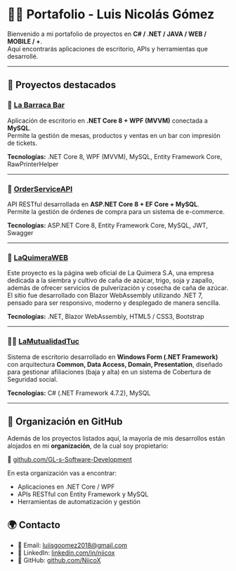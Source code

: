 # 👨‍💻 Portafolio - Luis Nicolás Gómez

Bienvenido a mi portafolio de proyectos en **C# / .NET / JAVA / WEB / MOBILE / +**.  
Aquí encontrarás aplicaciones de escritorio, APIs y herramientas que desarrollé.

---

## 📂 Proyectos destacados

### 🍹 [La Barraca Bar](https://github.com/GL-s-Software-Development/LaBarracaBar-WindowsApp)
Aplicación de escritorio en **.NET Core 8 + WPF (MVVM)** conectada a **MySQL**.  
Permite la gestión de mesas, productos y ventas en un bar con impresión de tickets.

**Tecnologías:** .NET Core 8, WPF (MVVM), MySQL, Entity Framework Core, RawPrinterHelper

---

### 🛒 [OrderServiceAPI](https://github.com/NiicoX/OrderServiceAPI)
API RESTful desarrollada en **ASP.NET Core 8 + EF Core + MySQL**.  
Permite la gestión de órdenes de compra para un sistema de e-commerce.

**Tecnologías:** ASP.NET Core 8, Entity Framework Core, MySQL, JWT, Swagger

---

### 🌱 [LaQuimeraWEB](https://github.com/GL-s-Software-Development/La_Quimera_SA-WEB)
Este proyecto es la página web oficial de La Quimera S.A, una empresa dedicada a la siembra y cultivo de caña de azúcar, trigo, soja y zapallo, además de ofrecer servicios de pulverización y cosecha de caña de azúcar.
El sitio fue desarrollado con Blazor WebAssembly utilizando .NET 7, pensado para ser responsivo, moderno y desplegado de manera sencilla.

**Tecnologías:** .NET, Blazor WebAssembly, HTML5 / CSS3, Bootstrap

---

### 👨‍⚕️ [LaMutualidadTuc](https://github.com/GL-s-Software-Development/MutualProyect)
Sistema de escritorio desarrollado en **Windows Form (.NET Framework)** con arquitectura **Common, Data Access, Domain, Presentation**, diseñado para gestionar afiliaciones (baja y alta) en un sistema de Cobertura de Seguridad social.

**Tecnologías:** C# (.NET Framework 4.7.2), MySQL

---

## 🏢 Organización en GitHub
Además de los proyectos listados aquí, la mayoría de mis desarrollos están alojados en mi **organización**, de la cual soy propietario:  

🔗 [github.com/GL-s-Software-Development](https://github.com/GL-s-Software-Development)

En esta organización vas a encontrar:
- Aplicaciones en .NET Core / WPF
- APIs RESTful con Entity Framework y MySQL
- Herramientas de automatización y gestión

## 🌍 Contacto
- 📧 Email: luiisgoomez2018@gmail.com
- 💼 LinkedIn: [linkedin.com/in/niicox](#)  
- 🐙 GitHub: [github.com/NiicoX](#)
